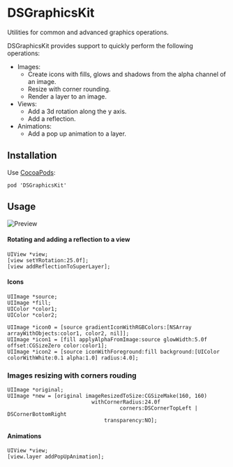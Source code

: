 # DSGraphicsKit

Utilities for common and advanced graphics operations.

DSGraphicsKit provides support to quickly perform the following operations:

- Images:
  - Create icons with fills, glows and shadows from the alpha channel of an image.
  - Resize with corner rounding.
  - Render a layer to an image.
- Views:
  - Add a 3d rotation along the y axis.
  - Add a reflection.
- Animations:
  - Add a pop up animation to a layer.


## Installation

Use [CocoaPods](https://github.com/CocoaPods/CocoaPods):

    pod 'DSGraphicsKit'

## Usage

![Preview](https://github.com/Discontinuity-srl/DSGraphicsKit/raw/master/README/Screenshots.png)

#### Rotating and adding a reflection to a view

    UIView *view;
    [view setYRotation:25.0f];
    [view addReflectionToSuperLayer];
    
#### Icons

    UIImage *source;
    UIImage *fill;    
    UIColor *color1;
    UIColor *color2;

    UIImage *icon0 = [source gradientIconWithRGBColors:[NSArray arrayWithObjects:color1, color2, nil]];
    UIImage *icon1 = [fill applyAlphaFromImage:source glowWidth:5.0f offset:CGSizeZero color:color1];
    UIImage *icon2 = [source iconWithForeground:fill background:[UIColor colorWithWhite:0.1 alpha:1.0] radius:4.0];
    
### Images resizing with corners rouding

    UIImage *original;
    UIImage *new = [original imageResizedToSize:CGSizeMake(160, 160) 
                               withCornerRadius:24.0f
                                        corners:DSCornerTopLeft | DSCornerBottomRight
                                   transparency:NO];


#### Animations

    UIView *view;
    [view.layer addPopUpAnimation];
